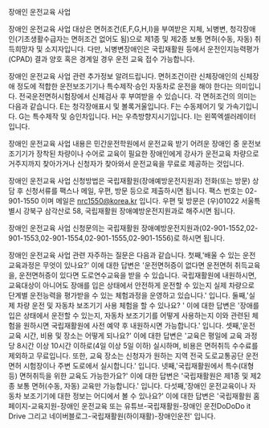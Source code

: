 장애인 운전교육 사업

장애인 운전교육 사업 대상은 면허조건(E,F,G,H,I)을 부여받은 지체, 뇌병변, 청각장애인(기초생활수급자는 면허조건 없어도 됨)으로 제1종 및 제2종 보통 면허(수동, 자동) 취득희망자 및 소지자입니다.
다만, 뇌병변장애인은 국립재활원 등에서 운전인지능력평가(CPAD) 결과 양호 혹은 경계일 경우 운전 교육 접수 가능합니다.

장애인 운전교육 사업 관련 추가정보 알려드립니다.
면허조건이란 신체장애인의 신체장애 정도에 적합한 운전보조기기나 특수제작‧승인 자동차로 운전을 해야 한다는 의미입니다.
전국운전면허시험장에서 신체검사 후 부여받을 수 있습니다.
각 면허조건의 의미는 다음과 같습니다.
E는 청각장애표시 및 볼록거울입니다.
F는 수동제어기 및 가속기입니다.
G는 특수제작 및 승인차입니다.
H는 우측방향지시기입니다.
I는 왼쪽엑셀러레이터입니다.

장애인 운전교육 사업 내용은 민간운전학원에서 운전교육 받기 어려운 장애인 중 운전보조기기가 장착된 차량이나 수어로 교육이 필요한 장애인에게 강사가 운전교육 차량으로 거주지까지 찾아가거나 신청자가 찾아와서 운전교육을 무료로 제공하는 것입니다.

장애인 운전교육 사업 신청방법은 국립재활원(장애예방운전지원과) 전화(또는 방문) 상담 후 신청서류를 팩스나 메일, 우편, 방문 등으로 제출하시면 됩니다.
팩스 번호는 02-901-1550 이며 메일은 nrc1550@korea.kr 입니다.
우편 및 방문은 (우)01022 서울특별시 강북구 삼각산로 58, 국립재활원 장애예방운전지원과로 해주시면 됩니다.

장애인 운전교육 사업 신청문의는 국립재활원 장애예방운전지원과(02-901-1552,02-901-1553,02-901-1554,02-901-1555,02-901-1556)로 하시면 됩니다.

장애인 운전교육 사업 관련 자주하는 질문은 다음과 같습니다.
첫째,'배울 수 있는 운전 교육과정은 무엇이 있나요?' 이에 대한 답변은 '운전면허증이 없다면 운전면허 취득교육을, 운전면허증이 있다면 도로연수교육을 받을 수 있습니다. 국립재활원에 내원하시면, 교육대상이 아니어도 장애를 입은 상태에서 안전하게 운전할 수 있는지 실제 차량으로 단계별 운전능력을 평가받을 수 있는 체험과정을 운영하고 있습니다.' 입니다.
둘째,'실제 차량 운전 및 자동차 보조기기 사용 체험을 할 수 있나요? ' 이에 대한 답변은 '장애를 입은 상태에서 운전할 수 있는지, 자동차 보조기기를 어떻게 사용하는지 이와 관련된 체험을 원하시면 국립재활원에 사전 예약 후 내원하시면 가능합니다.' 입니다.
셋째,'운전교육 시간, 비용 및 장소는 어떻게 되나요?' 이에 대한 답변은 '교육은 평일에 교육 과정당 8시간 이상 10시간 이하로(4일 이상 5일 이하) 실시하며, 비용은 면허취득 수수료를 제외하고 무료입니다. 또한, 교육 장소는 신청자가 원하는 지역 전국 도로교통공단 운전면허 시험장이나 주변 도로에서 실시합니다.' 입니다.
넷째,'국립재활원에서 특수(대형 등) 면허취득을 위한 교육도 가능한가요?' 이에 대한 답변은 '국립재활원은 제1종 및 제2종 보통 면허(수동, 자동) 교육만 가능합니다.' 입니다.
다섯째,'장애인 운전교육이나 자동차 보조기기에 대한 정보는 어디에서 볼 수 있나요?' 이에 대한 답변은 '국립재활원 홈페이지-교육지원-장애인 운전교육 또는 유튜브-국립재활원-장애인 운전DoDoDo it Drive 그리고 네이버블로그-국립재활원(하이재활)-장애인운전' 입니다.